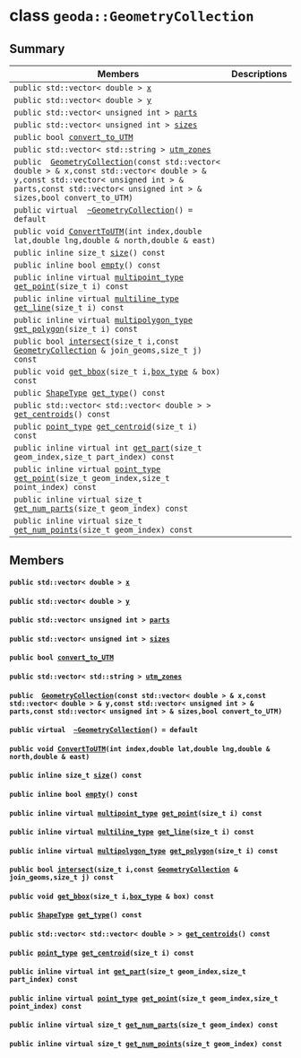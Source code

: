 # class `geoda::GeometryCollection` 

## Summary

 Members                        | Descriptions                                
--------------------------------|---------------------------------------------
`public std::vector< double > `[`x`](#classgeoda_1_1_geometry_collection_1aa4b142edec07a60c3ccebebd75ec1807) | 
`public std::vector< double > `[`y`](#classgeoda_1_1_geometry_collection_1a21cd35c83e2c8f83c3cd9ca918a39d76) | 
`public std::vector< unsigned int > `[`parts`](#classgeoda_1_1_geometry_collection_1a6b093922e9b1b191b4c2f865e030e067) | 
`public std::vector< unsigned int > `[`sizes`](#classgeoda_1_1_geometry_collection_1ae918c6023877c8b4b0d4b2cae0cd44d7) | 
`public bool `[`convert_to_UTM`](#classgeoda_1_1_geometry_collection_1a10e7706e4dfc1099ceff90f360577ac0) | 
`public std::vector< std::string > `[`utm_zones`](#classgeoda_1_1_geometry_collection_1a110398f22f06869c071a09117788e009) | 
`public  `[`GeometryCollection`](#classgeoda_1_1_geometry_collection_1a9ff03fbaedb0cd610d2ac321d6dec5c3)`(const std::vector< double > & x,const std::vector< double > & y,const std::vector< unsigned int > & parts,const std::vector< unsigned int > & sizes,bool convert_to_UTM)` | 
`public virtual  `[`~GeometryCollection`](#classgeoda_1_1_geometry_collection_1a369be05641ef601eab34eae7f5393e51)`() = default` | 
`public void `[`ConvertToUTM`](#classgeoda_1_1_geometry_collection_1a51291eebb1d1165f78cdee56f317afcb)`(int index,double lat,double lng,double & north,double & east)` | 
`public inline size_t `[`size`](#classgeoda_1_1_geometry_collection_1ac84ddf06ab4559e822276f376a24f41f)`() const` | 
`public inline bool `[`empty`](#classgeoda_1_1_geometry_collection_1a0d8bf03dd9b0edf9d6bfb740eebe4f51)`() const` | 
`public inline virtual `[`multipoint_type`](./cpp/api-multipoint_type.md#geometry_8h_1adabc488e138eb16d35bb5ab9437ed3e2)` `[`get_point`](#classgeoda_1_1_geometry_collection_1a56aaceca9602b4488fb7d12274429482)`(size_t i) const` | 
`public inline virtual `[`multiline_type`](./cpp/api-multiline_type.md#geometry_8h_1a4cace7380b22e2b7925d0b7f9847d782)` `[`get_line`](#classgeoda_1_1_geometry_collection_1aeaa895db6128cadaf3ff09cf1f6322a0)`(size_t i) const` | 
`public inline virtual `[`multipolygon_type`](./cpp/api-multipolygon_type.md#geometry_8h_1ad9cc59b99ad17c2cd9f79fd375e88752)` `[`get_polygon`](#classgeoda_1_1_geometry_collection_1a5b9f32aaad9f327cd471da16d552c904)`(size_t i) const` | 
`public bool `[`intersect`](#classgeoda_1_1_geometry_collection_1a53b589cda146cc12876b8a616062ccdf)`(size_t i,const `[`GeometryCollection`](#classgeoda_1_1_geometry_collection)` & join_geoms,size_t j) const` | 
`public void `[`get_bbox`](#classgeoda_1_1_geometry_collection_1a3e6ecea3fd57812663972ef52119ca18)`(size_t i,`[`box_type`](./cpp/api-box_type.md#geometry_8h_1a7d32eb4d5272ffdaf1a4c210691779fb)` & box) const` | 
`public `[`ShapeType`](./cpp/api-ShapeType.md#namespacegeoda_1a20fd16562e89848c50247b0d9c865348)` `[`get_type`](#classgeoda_1_1_geometry_collection_1a1fb5568413e4c69d931233591a5906f2)`() const` | 
`public std::vector< std::vector< double > > `[`get_centroids`](#classgeoda_1_1_geometry_collection_1a68d401e4a2a61c43820b06d2d9d854b4)`() const` | 
`public `[`point_type`](./cpp/api-point_type.md#geometry_8h_1a4955b56f005be86f2d38486958dba53b)` `[`get_centroid`](#classgeoda_1_1_geometry_collection_1ad1e00066be731ae77452566bd0214b56)`(size_t i) const` | 
`public inline virtual int `[`get_part`](#classgeoda_1_1_geometry_collection_1aab3968b3c18f6aba035b3a74f5f361d0)`(size_t geom_index,size_t part_index) const` | 
`public inline virtual `[`point_type`](./cpp/api-point_type.md#geometry_8h_1a4955b56f005be86f2d38486958dba53b)` `[`get_point`](#classgeoda_1_1_geometry_collection_1a0b80b51bc498fd1e9942380d77300581)`(size_t geom_index,size_t point_index) const` | 
`public inline virtual size_t `[`get_num_parts`](#classgeoda_1_1_geometry_collection_1a39fd26b2796c636e0b7913640e1b0076)`(size_t geom_index) const` | 
`public inline virtual size_t `[`get_num_points`](#classgeoda_1_1_geometry_collection_1a7451e84dee62efec3756bdab2f04fe89)`(size_t geom_index) const` | 

## Members

#### `public std::vector< double > `[`x`](#classgeoda_1_1_geometry_collection_1aa4b142edec07a60c3ccebebd75ec1807) 

#### `public std::vector< double > `[`y`](#classgeoda_1_1_geometry_collection_1a21cd35c83e2c8f83c3cd9ca918a39d76) 

#### `public std::vector< unsigned int > `[`parts`](#classgeoda_1_1_geometry_collection_1a6b093922e9b1b191b4c2f865e030e067) 

#### `public std::vector< unsigned int > `[`sizes`](#classgeoda_1_1_geometry_collection_1ae918c6023877c8b4b0d4b2cae0cd44d7) 

#### `public bool `[`convert_to_UTM`](#classgeoda_1_1_geometry_collection_1a10e7706e4dfc1099ceff90f360577ac0) 

#### `public std::vector< std::string > `[`utm_zones`](#classgeoda_1_1_geometry_collection_1a110398f22f06869c071a09117788e009) 

#### `public  `[`GeometryCollection`](#classgeoda_1_1_geometry_collection_1a9ff03fbaedb0cd610d2ac321d6dec5c3)`(const std::vector< double > & x,const std::vector< double > & y,const std::vector< unsigned int > & parts,const std::vector< unsigned int > & sizes,bool convert_to_UTM)` 

#### `public virtual  `[`~GeometryCollection`](#classgeoda_1_1_geometry_collection_1a369be05641ef601eab34eae7f5393e51)`() = default` 

#### `public void `[`ConvertToUTM`](#classgeoda_1_1_geometry_collection_1a51291eebb1d1165f78cdee56f317afcb)`(int index,double lat,double lng,double & north,double & east)` 

#### `public inline size_t `[`size`](#classgeoda_1_1_geometry_collection_1ac84ddf06ab4559e822276f376a24f41f)`() const` 

#### `public inline bool `[`empty`](#classgeoda_1_1_geometry_collection_1a0d8bf03dd9b0edf9d6bfb740eebe4f51)`() const` 

#### `public inline virtual `[`multipoint_type`](./cpp/api-multipoint_type.md#geometry_8h_1adabc488e138eb16d35bb5ab9437ed3e2)` `[`get_point`](#classgeoda_1_1_geometry_collection_1a56aaceca9602b4488fb7d12274429482)`(size_t i) const` 

#### `public inline virtual `[`multiline_type`](./cpp/api-multiline_type.md#geometry_8h_1a4cace7380b22e2b7925d0b7f9847d782)` `[`get_line`](#classgeoda_1_1_geometry_collection_1aeaa895db6128cadaf3ff09cf1f6322a0)`(size_t i) const` 

#### `public inline virtual `[`multipolygon_type`](./cpp/api-multipolygon_type.md#geometry_8h_1ad9cc59b99ad17c2cd9f79fd375e88752)` `[`get_polygon`](#classgeoda_1_1_geometry_collection_1a5b9f32aaad9f327cd471da16d552c904)`(size_t i) const` 

#### `public bool `[`intersect`](#classgeoda_1_1_geometry_collection_1a53b589cda146cc12876b8a616062ccdf)`(size_t i,const `[`GeometryCollection`](#classgeoda_1_1_geometry_collection)` & join_geoms,size_t j) const` 

#### `public void `[`get_bbox`](#classgeoda_1_1_geometry_collection_1a3e6ecea3fd57812663972ef52119ca18)`(size_t i,`[`box_type`](./cpp/api-box_type.md#geometry_8h_1a7d32eb4d5272ffdaf1a4c210691779fb)` & box) const` 

#### `public `[`ShapeType`](./cpp/api-ShapeType.md#namespacegeoda_1a20fd16562e89848c50247b0d9c865348)` `[`get_type`](#classgeoda_1_1_geometry_collection_1a1fb5568413e4c69d931233591a5906f2)`() const` 

#### `public std::vector< std::vector< double > > `[`get_centroids`](#classgeoda_1_1_geometry_collection_1a68d401e4a2a61c43820b06d2d9d854b4)`() const` 

#### `public `[`point_type`](./cpp/api-point_type.md#geometry_8h_1a4955b56f005be86f2d38486958dba53b)` `[`get_centroid`](#classgeoda_1_1_geometry_collection_1ad1e00066be731ae77452566bd0214b56)`(size_t i) const` 

#### `public inline virtual int `[`get_part`](#classgeoda_1_1_geometry_collection_1aab3968b3c18f6aba035b3a74f5f361d0)`(size_t geom_index,size_t part_index) const` 

#### `public inline virtual `[`point_type`](./cpp/api-point_type.md#geometry_8h_1a4955b56f005be86f2d38486958dba53b)` `[`get_point`](#classgeoda_1_1_geometry_collection_1a0b80b51bc498fd1e9942380d77300581)`(size_t geom_index,size_t point_index) const` 

#### `public inline virtual size_t `[`get_num_parts`](#classgeoda_1_1_geometry_collection_1a39fd26b2796c636e0b7913640e1b0076)`(size_t geom_index) const` 

#### `public inline virtual size_t `[`get_num_points`](#classgeoda_1_1_geometry_collection_1a7451e84dee62efec3756bdab2f04fe89)`(size_t geom_index) const` 

